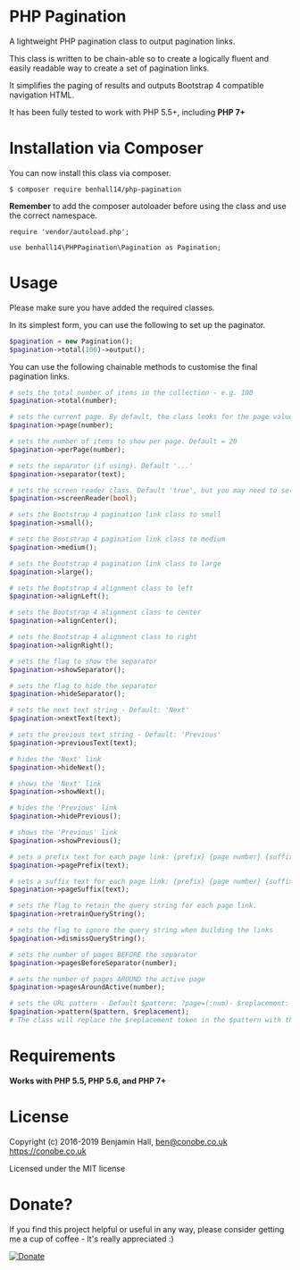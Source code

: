 # PHP Pagination
 A lightweight PHP pagination class to output pagination links.

This class is written to be chain-able so to create a logically fluent and easily readable way to create a set of pagination links.

It simplifies the paging of results and outputs Bootstrap 4 compatible navigation HTML.

It has been fully tested to work with PHP 5.5+, including **PHP 7+**

# Installation via Composer
You can now install this class via composer.

	$ composer require benhall14/php-pagination
	
**Remember** to add the composer autoloader before using the class and use the correct namespace.

	require 'vendor/autoload.php';

	use benhall14\PHPPagination\Pagination as Pagination;

# Usage
Please make sure you have added the required classes.

In its simplest form, you can use the following to set up the paginator.

```php
$pagination = new Pagination();
$pagination->total(100)->output();
```

You can use the following chainable methods to customise the final pagination links.
```php
# sets the total number of items in the collection - e.g. 100
$pagination->total(number);

# sets the current page. By default, the class looks for the page value in the GET query string.
$pagination->page(number);

# sets the number of items to show per page. Default = 20
$pagination->perPage(number);

# sets the separator (if using). Default '...'
$pagination->separator(text);

# sets the screen reader class. Default 'true', but you may need to set it to false if you are using your own custom css.
$pagination->screenReader(bool);

# sets the Bootstrap 4 pagination link class to small
$pagination->small();

# sets the Bootstrap 4 pagination link class to medium
$pagination->medium();

# sets the Bootstrap 4 pagination link class to large
$pagination->large();

# sets the Bootstrap 4 alignment class to left
$pagination->alignLeft();

# sets the Bootstrap 4 alignment class to center
$pagination->alignCenter();

# sets the Bootstrap 4 alignment class to right
$pagination->alignRight();

# sets the flag to show the separator
$pagination->showSeparator();

# sets the flag to hide the separator
$pagination->hideSeparator();

# sets the next text string - Default: 'Next'
$pagination->nextText(text);

# sets the previous text string - Default: 'Previous'
$pagination->previousText(text);

# hides the 'Next' link
$pagination->hideNext();

# shows the 'Next' link
$pagination->showNext();

# hides the 'Previous' link
$pagination->hidePrevious();

# shows the 'Previous' link
$pagination->showPrevious();

# sets a prefix text for each page link: {prefix} {page number} {suffix}
$pagination->pagePrefix(text);

# sets a suffix text for each page link: {prefix} {page number} {suffix}
$pagination->pageSuffix(text);

# sets the flag to retain the query string for each page link.
$pagination->retrainQueryString();

# sets the flag to ignore the query string when building the links
$pagination->dismissQueryString();

# sets the number of pages BEFORE the separator
$pagination->pagesBeforeSeparator(number);

# sets the number of pages AROUND the active page
$pagination->pagesAroundActive(number);

# sets the URL pattern - Default $pattern: ?page=(:num)- $replacement: (:num)
$pagination->pattern($pattern, $replacement);
# The class will replace the $replacement token in the $pattern with the actual page number
```

# Requirements

**Works with PHP 5.5, PHP 5.6, and PHP 7+**

# License
Copyright (c) 2016-2019 Benjamin Hall, ben@conobe.co.uk
https://conobe.co.uk

Licensed under the MIT license

# Donate?

If you find this project helpful or useful in any way, please consider getting me a cup of coffee - It's really appreciated :)

[![Donate](https://img.shields.io/badge/Donate-PayPal-green.svg)](https://paypal.me/benhall14)